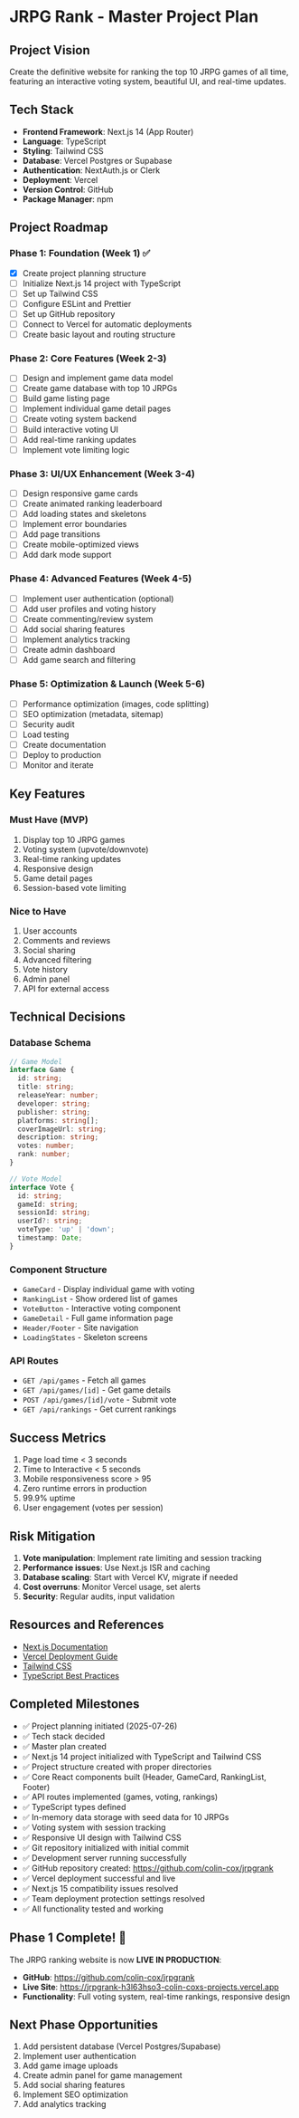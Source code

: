 # JRPG Rank - Master Project Plan

## Project Vision
Create the definitive website for ranking the top 10 JRPG games of all time, featuring an interactive voting system, beautiful UI, and real-time updates.

## Tech Stack
- **Frontend Framework**: Next.js 14 (App Router)
- **Language**: TypeScript
- **Styling**: Tailwind CSS
- **Database**: Vercel Postgres or Supabase
- **Authentication**: NextAuth.js or Clerk
- **Deployment**: Vercel
- **Version Control**: GitHub
- **Package Manager**: npm

## Project Roadmap

### Phase 1: Foundation (Week 1) ✅
- [x] Create project planning structure
- [ ] Initialize Next.js 14 project with TypeScript
- [ ] Set up Tailwind CSS
- [ ] Configure ESLint and Prettier
- [ ] Set up GitHub repository
- [ ] Connect to Vercel for automatic deployments
- [ ] Create basic layout and routing structure

### Phase 2: Core Features (Week 2-3)
- [ ] Design and implement game data model
- [ ] Create game database with top 10 JRPGs
- [ ] Build game listing page
- [ ] Implement individual game detail pages
- [ ] Create voting system backend
- [ ] Build interactive voting UI
- [ ] Add real-time ranking updates
- [ ] Implement vote limiting logic

### Phase 3: UI/UX Enhancement (Week 3-4)
- [ ] Design responsive game cards
- [ ] Create animated ranking leaderboard
- [ ] Add loading states and skeletons
- [ ] Implement error boundaries
- [ ] Add page transitions
- [ ] Create mobile-optimized views
- [ ] Add dark mode support

### Phase 4: Advanced Features (Week 4-5)
- [ ] Implement user authentication (optional)
- [ ] Add user profiles and voting history
- [ ] Create commenting/review system
- [ ] Add social sharing features
- [ ] Implement analytics tracking
- [ ] Create admin dashboard
- [ ] Add game search and filtering

### Phase 5: Optimization & Launch (Week 5-6)
- [ ] Performance optimization (images, code splitting)
- [ ] SEO optimization (metadata, sitemap)
- [ ] Security audit
- [ ] Load testing
- [ ] Create documentation
- [ ] Deploy to production
- [ ] Monitor and iterate

## Key Features

### Must Have (MVP)
1. Display top 10 JRPG games
2. Voting system (upvote/downvote)
3. Real-time ranking updates
4. Responsive design
5. Game detail pages
6. Session-based vote limiting

### Nice to Have
1. User accounts
2. Comments and reviews
3. Social sharing
4. Advanced filtering
5. Vote history
6. Admin panel
7. API for external access

## Technical Decisions

### Database Schema
```typescript
// Game Model
interface Game {
  id: string;
  title: string;
  releaseYear: number;
  developer: string;
  publisher: string;
  platforms: string[];
  coverImageUrl: string;
  description: string;
  votes: number;
  rank: number;
}

// Vote Model
interface Vote {
  id: string;
  gameId: string;
  sessionId: string;
  userId?: string;
  voteType: 'up' | 'down';
  timestamp: Date;
}
```

### Component Structure
- `GameCard` - Display individual game with voting
- `RankingList` - Show ordered list of games
- `VoteButton` - Interactive voting component
- `GameDetail` - Full game information page
- `Header/Footer` - Site navigation
- `LoadingStates` - Skeleton screens

### API Routes
- `GET /api/games` - Fetch all games
- `GET /api/games/[id]` - Get game details
- `POST /api/games/[id]/vote` - Submit vote
- `GET /api/rankings` - Get current rankings

## Success Metrics
1. Page load time < 3 seconds
2. Time to Interactive < 5 seconds
3. Mobile responsiveness score > 95
4. Zero runtime errors in production
5. 99.9% uptime
6. User engagement (votes per session)

## Risk Mitigation
1. **Vote manipulation**: Implement rate limiting and session tracking
2. **Performance issues**: Use Next.js ISR and caching
3. **Database scaling**: Start with Vercel KV, migrate if needed
4. **Cost overruns**: Monitor Vercel usage, set alerts
5. **Security**: Regular audits, input validation

## Resources and References
- [Next.js Documentation](https://nextjs.org/docs)
- [Vercel Deployment Guide](https://vercel.com/docs)
- [Tailwind CSS](https://tailwindcss.com)
- [TypeScript Best Practices](https://www.typescriptlang.org/docs/)

## Completed Milestones
- ✅ Project planning initiated (2025-07-26)
- ✅ Tech stack decided
- ✅ Master plan created
- ✅ Next.js 14 project initialized with TypeScript and Tailwind CSS
- ✅ Project structure created with proper directories
- ✅ Core React components built (Header, GameCard, RankingList, Footer)
- ✅ API routes implemented (games, voting, rankings)
- ✅ TypeScript types defined
- ✅ In-memory data storage with seed data for 10 JRPGs
- ✅ Voting system with session tracking
- ✅ Responsive UI design with Tailwind CSS
- ✅ Git repository initialized with initial commit
- ✅ Development server running successfully
- ✅ GitHub repository created: https://github.com/colin-cox/jrpgrank
- ✅ Vercel deployment successful and live
- ✅ Next.js 15 compatibility issues resolved
- ✅ Team deployment protection settings resolved
- ✅ All functionality tested and working

## Phase 1 Complete! 🎉

The JRPG ranking website is now **LIVE IN PRODUCTION**:
- **GitHub**: https://github.com/colin-cox/jrpgrank
- **Live Site**: https://jrpgrank-h3l63hso3-colin-coxs-projects.vercel.app
- **Functionality**: Full voting system, real-time rankings, responsive design

## Next Phase Opportunities
1. Add persistent database (Vercel Postgres/Supabase)
2. Implement user authentication
3. Add game image uploads
4. Create admin panel for game management
5. Add social sharing features
6. Implement SEO optimization
7. Add analytics tracking